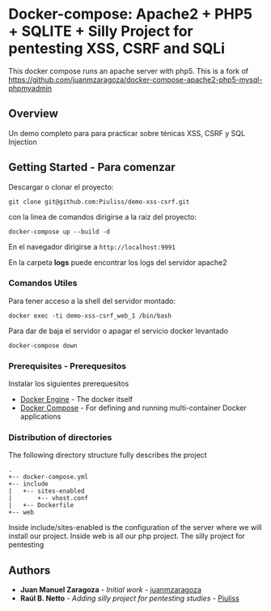# Docker-compose: Apache2 + PHP5 + SQLITE + Silly Project for pentesting XSS, CSRF and SQLi

This docker compose runs an apache server with php5.
This is a fork of https://github.com/juanmzaragoza/docker-compose-apache2-php5-mysql-phpmyadmin

## Overview

Un demo completo para para practicar sobre ténicas XSS, CSRF y SQL Injection

## Getting Started - Para comenzar

Descargar o clonar el proyecto: 

```
git clone git@github.com:Piuliss/demo-xss-csrf.git
```

con la linea de comandos dirigirse a la raiz del proyecto:

```
docker-compose up --build -d
```

En el navegador dirigirse a ```http://localhost:9991```

En la carpeta **logs**  puede encontrar los logs del servidor apache2

### Comandos Utiles

Para tener acceso a la shell del servidor montado:
```
docker exec -ti demo-xss-csrf_web_1 /bin/bash
```

Para dar de baja el servidor o apagar el servicio docker levantado

```
docker-compose down
```

### Prerequisites - Prerequesitos

Instalar los siguientes prerequesitos

* [Docker Engine](https://docs.docker.com/engine/installation/) - The docker itself
* [Docker Compose](https://docs.docker.com/compose/install/) - For defining and running multi-container Docker applications

### Distribution of directories

The following directory structure fully describes the project
```
.
+-- docker-compose.yml
+-- include
|   +-- sites-enabled
|   	+-- vhost.conf
|   +-- Dockerfile
+-- web
```

Inside include/sites-enabled is the configuration of the server where we will install our project.
Inside web is all our php project. The silly project for pentesting


## Authors

* **Juan Manuel Zaragoza** - *Initial work* - [juanmzaragoza](https://github.com/juanmzaragoza)
* **Raúl B. Netto** - *Adding silly project for pentesting studies* - [Piuliss](https://github.com/Piuliss)
